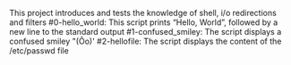 This project introduces and tests the knowledge of shell, i/o redirections and filters
#0-hello_world: This script prints “Hello, World”, followed by a new line to the standard output
#1-confused_smiley: The script displays a confused smiley "(Ôo)'
#2-hellofile: The script displays the content of the /etc/passwd file 
